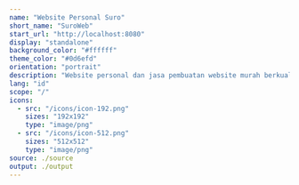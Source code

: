 ```yaml
---
name: "Website Personal Suro"
short_name: "SuroWeb"
start_url: "http://localhost:8080"
display: "standalone"
background_color: "#ffffff"
theme_color: "#0d6efd"
orientation: "portrait"
description: "Website personal dan jasa pembuatan website murah berkualitas."
lang: "id"
scope: "/"
icons:
  - src: "/icons/icon-192.png"
    sizes: "192x192"
    type: "image/png"
  - src: "/icons/icon-512.png"
    sizes: "512x512"
    type: "image/png"
source: ./source
output: ./output
---
```

